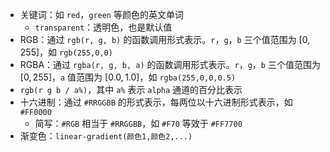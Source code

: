 - 关键词：如 `red`，`green` 等颜色的英文单词
	- `transparent`：透明色，也是默认值
- RGB：通过 `rgb(r, g, b)` 的函数调用形式表示。`r`，`g`，`b` 三个值范围为 $[0,255]$，如 `rgb(255,0,0)`
- RGBA：通过 `rgba(r, g, b, a)` 的函数调用形式表示。`r`，`g`，`b` 三个值范围为 $[0,255]$，`a` 值范围为 $[0.0,1.0]$，如 `rgba(255,0,0,0.5)`
- `rgb(r g b / a%)`，其中 `a%` 表示 `alpha` 通道的百分比表示
- 十六进制：通过 `#RRGGBB` 的形式表示，每两位以十六进制形式表示，如 `#FF0000`
	- 简写：`#RGB` 相当于 `#RRGGBB`，如 `#F70` 等效于 `#FF7700`
- 渐变色：`linear-gradient(颜色1,颜色2,...)`